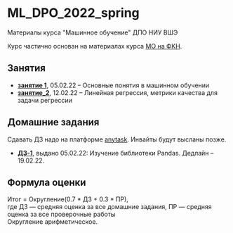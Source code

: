 # ML_DPO_2022_spring
 Материалы курса "Машинное обучение" ДПО НИУ ВШЭ
 
 Курс частично основан на материалах курса [МО на ФКН](https://github.com/esokolov/ml-course-hse).
 
## Занятия

* [__занятие 1__](https://github.com/AnastasiyaMax/ML_DPO_2022_spring/tree/main/week1), 05.02.22 – Основные понятия в машинном обучении
* [__занятие_2__](https://github.com/AnastasiyaMax/ML_DPO_2022_spring/tree/main/week2_linreg), 12.02.22 – Линейная регрессия, метрики качества для задачи регрессии

## Домашние задания

Сдавать ДЗ надо на платформе [anytask](http://anytask.org/). Инвайты будут высланы позже.

* [__ДЗ-1__](https://github.com/AnastasiyaMax/ML_DPO_2022_spring/tree/main/hw/hw1_pandas), выдано 05.02.22: Изучение библиотеки Pandas. Дедлайн – 19.02.22.
 
## Формула оценки

Итог = Округление(0.7 * ДЗ + 0.3 * ПР), \
где ДЗ — средняя оценка за все домашние задания, ПР — средняя оценка за все проверочные работы \
Округление арифметическое.
